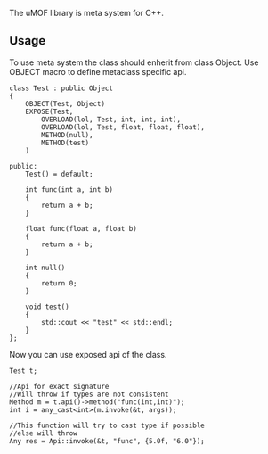 The uMOF library is meta system for C++.

## Usage
To use meta system the class should enherit from class Object. Use OBJECT macro to define metaclass specific api. 
```
class Test : public Object
{
	OBJECT(Test, Object)
	EXPOSE(Test, 
		OVERLOAD(lol, Test, int, int, int),
		OVERLOAD(lol, Test, float, float, float),
		METHOD(null),
		METHOD(test)
	)

public:
	Test() = default;

	int func(int a, int b)
	{
		return a + b;
	}

	float func(float a, float b)
	{
		return a + b;
	}

	int null()
	{
		return 0;
	}

	void test()
	{
		std::cout << "test" << std::endl;
	}
};
```
Now you can use exposed api of the class.
```
Test t;

//Api for exact signature
//Will throw if types are not consistent
Method m = t.api()->method("func(int,int)");
int i = any_cast<int>(m.invoke(&t, args));

//This function will try to cast type if possible
//else will throw
Any res = Api::invoke(&t, "func", {5.0f, "6.0"});

```